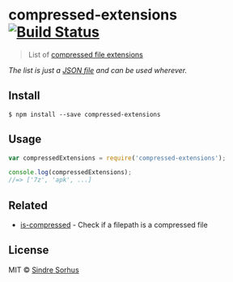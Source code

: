 # compressed-extensions [![Build Status](https://travis-ci.org/sindresorhus/compressed-extensions.svg?branch=master)](https://travis-ci.org/sindresorhus/compressed-extensions)

> List of [compressed file extensions](http://en.wikipedia.org/wiki/List_of_archive_formats#Compression_only)

*The list is just a [JSON file](compressed-extensions.json) and can be used wherever.*


## Install

```
$ npm install --save compressed-extensions
```


## Usage

```js
var compressedExtensions = require('compressed-extensions');

console.log(compressedExtensions);
//=> ['7z', 'apk', ...]
```


## Related

- [is-compressed](https://github.com/sindresorhus/is-compressed) - Check if a filepath is a compressed file


## License

MIT © [Sindre Sorhus](http://sindresorhus.com)
